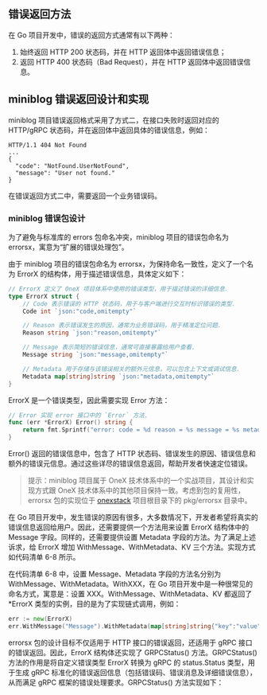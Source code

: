 ## 错误返回方法

在 Go 项目开发中，错误的返回方式通常有以下两种：

1. 始终返回 HTTP 200 状态码，并在 HTTP 返回体中返回错误信息；
2. 返回 HTTP 400 状态码（Bad Request），并在 HTTP 返回体中返回错误信息。

 

## miniblog 错误返回设计和实现

miniblog 项目错误返回格式采用了方式二，在接口失败时返回对应的 HTTP/gRPC 状态码，并在返回体中返回具体的错误信息，例如：

```
HTTP/1.1 404 Not Found
...
{
  "code": "NotFound.UserNotFound",
  "message": "User not found."
}
```

在错误返回方式二中，需要返回一个业务错误码。

### miniblog 错误包设计

为了避免与标准库的 errors 包命名冲突，miniblog 项目的错误包命名为 errorsx，寓意为“扩展的错误处理包”。

由于 miniblog 项目的错误包命名为 errorsx，为保持命名一致性，定义了一个名为 ErrorX 的结构体，用于描述错误信息，具体定义如下：

```go
// ErrorX 定义了 OneX 项目体系中使用的错误类型，用于描述错误的详细信息.
type ErrorX struct {
    // Code 表示错误的 HTTP 状态码，用于与客户端进行交互时标识错误的类型.
    Code int `json:"code,omitempty"`

    // Reason 表示错误发生的原因，通常为业务错误码，用于精准定位问题.
    Reason string `json:"reason,omitempty"`

    // Message 表示简短的错误信息，通常可直接暴露给用户查看.
    Message string `json:"message,omitempty"`

    // Metadata 用于存储与该错误相关的额外元信息，可以包含上下文或调试信息.
    Metadata map[string]string `json:"metadata,omitempty"`
}
```

ErrorX 是一个错误类型，因此需要实现 Error 方法：

```go
// Error 实现 error 接口中的 `Error` 方法.
func (err *ErrorX) Error() string {
    return fmt.Sprintf("error: code = %d reason = %s message = %s metadata = %v", err.Code, err.Reason, err.Message, err.Metadata)
}
```

Error() 返回的错误信息中，包含了 HTTP 状态码、错误发生的原因、错误信息和额外的错误元信息。通过这些详尽的错误信息返回，帮助开发者快速定位错误。

> 提示：miniblog 项目属于 OneX 技术体系中的一个实战项目，其设计和实现方式跟 OneX 技术体系中的其他项目保持一致。考虑到包的复用性，errorsx 包的实现位于 [onexstack](https://github.com/onexstack/onexstack/tree/master/pkg/errorsx) 项目根目录下的 pkg/errorsx 目录中。

在 Go 项目开发中，发生错误的原因有很多，大多数情况下，开发者希望将真实的错误信息返回给用户。因此，还需要提供一个方法用来设置 ErrorX 结构体中的 Message 字段。同样的，还需要提供设置 Metadata 字段的方法。为了满足上述诉求，给 ErrorX 增加 WithMessage、WithMetadata、KV 三个方法。实现方式如代码清单 6-8 所示。

在代码清单 6-8 中，设置 Message、Metadata 字段的方法名分别为 WithMessage、WithMetadata。WithXXX，在 Go 项目开发中是一种很常见的命名方式，寓意是：设置 XXX。WithMessage、WithMetadata、KV 都返回了 *ErrorX 类型的实例，目的是为了实现链式调用，例如：

```go
err := new(ErrorX)
err.WithMessage("Message").WithMetadata(map[string]string{"key":"value"})
```

errorsx 包的设计目标不仅适用于 HTTP 接口的错误返回，还适用于 gRPC 接口的错误返回。因此，ErrorX 结构体还实现了 GRPCStatus() 方法。GRPCStatus() 方法的作用是将自定义错误类型 ErrorX 转换为 gRPC 的 status.Status 类型，用于生成 gRPC 标准化的错误返回信息（包括错误码、错误消息及详细错误信息），从而满足 gRPC 框架的错误处理要求。GRPCStatus() 方法实现如下：

```

```

